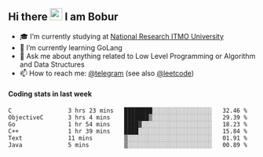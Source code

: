 ## Hi there <img src="https://media.giphy.com/media/hvRJCLFzcasrR4ia7z/giphy.gif" width="25px" height="25px"> I am Bobur

- :mortar_board: I’m currently studying at [National Research ITMO University](https://itmo.ru/)
- :seedling: I’m currently learning GoLang
- :speech_balloon: Ask me about anything related to Low Level Programming or Algorithm and Data Structures
- :mailbox: How to reach me: [@telegram](https://t.me/octoant) (see also [@leetcode](https://leetcode.com/octoant/))    

#### Coding stats in last week

<!--START_SECTION:waka-->

```text
C                3 hrs 23 mins   ████████░░░░░░░░░░░░░░░░░   32.46 %
ObjectiveC       3 hrs 4 mins    ███████▒░░░░░░░░░░░░░░░░░   29.39 %
Go               1 hr 54 mins    ████▓░░░░░░░░░░░░░░░░░░░░   18.23 %
C++              1 hr 39 mins    ████░░░░░░░░░░░░░░░░░░░░░   15.84 %
Text             11 mins         ▒░░░░░░░░░░░░░░░░░░░░░░░░   01.91 %
Java             5 mins          ▒░░░░░░░░░░░░░░░░░░░░░░░░   00.89 %
```

<!--END_SECTION:waka-->

